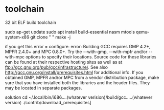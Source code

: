 # toolchain
32 bit ELF build toolchain


sudo ap-get update
sudo apt install build-essential nasm mtools qemu-system-x86
git clone "	"
make -j

if you get this error =
configure: error: Building GCC requires GMP 4.2+, MPFR 2.4.0+ and MPC 0.8.0+.
Try the --with-gmp, --with-mpfr and/or --with-mpc options to specify
their locations. Source code for these libraries can be found at
their respective hosting sites as well as at
ftp://gcc.gnu.org/pub/gcc/infrastructure/. See also
http://gcc.gnu.org/install/prerequisites.html for additional info. If
you obtained GMP, MPFR and/or MPC from a vendor distribution package,
make sure that you have installed both the libraries and the header
files. They may be located in separate packages.


solution cd ~/.local/bin/i686....(whatever verision)/build/gcc.....(whatever version)
./contrib/download_prerequisites]
